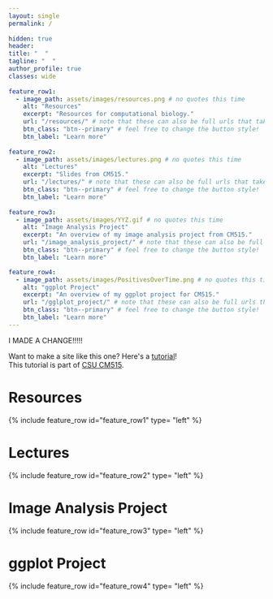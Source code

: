 ```yaml
---
layout: single
permalink: / 
     
hidden: true
header:
title: "  "
tagline: "  "   
author_profile: true
classes: wide
   
feature_row1:
  - image_path: assets/images/resources.png # no quotes this time
    alt: "Resources"
    excerpt: "Resources for computational biology."
    url: "/resources/" # note that these can also be full urls that take people to other sites
    btn_class: "btn--primary" # feel free to change the button style!
    btn_label: "Learn more"
    
feature_row2:
  - image_path: assets/images/lectures.png # no quotes this time
    alt: "Lectures"
    excerpt: "Slides from CM515."
    url: "/lectures/" # note that these can also be full urls that take people to other sites
    btn_class: "btn--primary" # feel free to change the button style!
    btn_label: "Learn more"
    
feature_row3:
  - image_path: assets/images/YYZ.gif # no quotes this time
    alt: "Image Analysis Project"
    excerpt: "An overview of my image analysis project from CM515."
    url: "/image_analysis_project/" # note that these can also be full urls that take people to other sites
    btn_class: "btn--primary" # feel free to change the button style!
    btn_label: "Learn more"

feature_row4:
  - image_path: assets/images/PositivesOverTime.png # no quotes this time
    alt: "ggplot Project"
    excerpt: "An overview of my ggplot project for CM515."
    url: "/gglplot_project/" # note that these can also be full urls that take people to other sites
    btn_class: "btn--primary" # feel free to change the button style!
    btn_label: "Learn more" 
---
```


I MADE A CHANGE!!!!!

Want to make a site like this one? Here's a [tutorial](https://temporal-windscreen-639.notion.site/Github-Portfolio-Lesson-for-CM515-1e55bd019b2f80a7855feacaa46e4632)!\
This tutorial is part of [CSU CM515](https://github.com/Colorado-State-University-CMB/CM515-course-2025/tree/main).

# Resources

{% include feature_row id="feature_row1" type= "left" %}

# Lectures

{% include feature_row id="feature_row2" type= "left" %}

# Image Analysis Project

{% include feature_row id="feature_row3" type= "left" %}

# ggplot Project

{% include feature_row id="feature_row4" type= "left" %}
